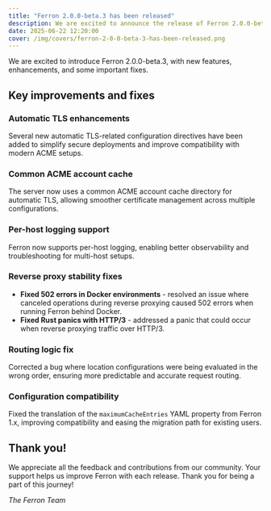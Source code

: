 ```yaml
---
title: "Ferron 2.0.0-beta.3 has been released"
description: We are excited to announce the release of Ferron 2.0.0-beta.3. This release brings several new features, improvements, and fixes.
date: 2025-06-22 12:20:00
cover: /img/covers/ferron-2-0-0-beta-3-has-been-released.png
---
```


We are excited to introduce Ferron 2.0.0-beta.3, with new features, enhancements, and some important fixes.

## Key improvements and fixes

### Automatic TLS enhancements

Several new automatic TLS-related configuration directives have been added to simplify secure deployments and improve compatibility with modern ACME setups.

### Common ACME account cache

The server now uses a common ACME account cache directory for automatic TLS, allowing smoother certificate management across multiple configurations.

### Per-host logging support

Ferron now supports per-host logging, enabling better observability and troubleshooting for multi-host setups.

### Reverse proxy stability fixes

- **Fixed 502 errors in Docker environments** - resolved an issue where canceled operations during reverse proxying caused 502 errors when running Ferron behind Docker.
- **Fixed Rust panics with HTTP/3** - addressed a panic that could occur when reverse proxying traffic over HTTP/3.

### Routing logic fix

Corrected a bug where location configurations were being evaluated in the wrong order, ensuring more predictable and accurate request routing.

### Configuration compatibility

Fixed the translation of the `maximumCacheEntries` YAML property from Ferron 1.x, improving compatibility and easing the migration path for existing users.

## Thank you!

We appreciate all the feedback and contributions from our community. Your support helps us improve Ferron with each release. Thank you for being a part of this journey!

_The Ferron Team_
